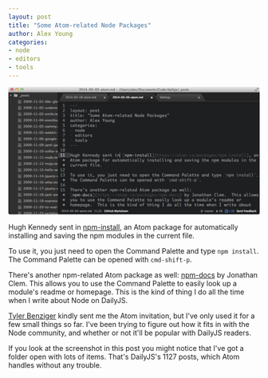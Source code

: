 ```yaml
---
layout: post
title: "Some Atom-related Node Packages"
author: Alex Young
categories:
- node
- editors
- tools
---
```


![Atom](/images/posts/atomscreenshot.png)

Hugh Kennedy sent in [npm-install](https://atom.io/packages/npm-install), an Atom package for automatically installing and saving the npm modules in the current file.

To use it, you just need to open the Command Palette and type `npm install`.  The Command Palette can be opened with `cmd-shift-p`.

There's another npm-related Atom package as well: [npm-docs](https://atom.io/packages/npm-docs) by Jonathan Clem.  This allows you to use the Command Palette to easily look up a module's readme or homepage.  This is the kind of thing I do all the time when I write about Node on DailyJS.

[Tyler Benziger](https://twitter.com/tybenz) kindly sent me the Atom invitation, but I've only used it for a few small things so far.  I've been trying to figure out how it fits in with the Node community, and whether or not it'll be popular with DailyJS readers.

If you look at the screenshot in this post you might notice that I've got a folder open with lots of items.  That's DailyJS's 1127 posts, which Atom handles without any trouble.
